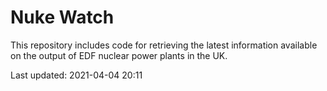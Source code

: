 # Nuke Watch

This repository includes code for retrieving the latest information available on the output of EDF nuclear power plants in the UK.

Last updated: 2021-04-04 20:11